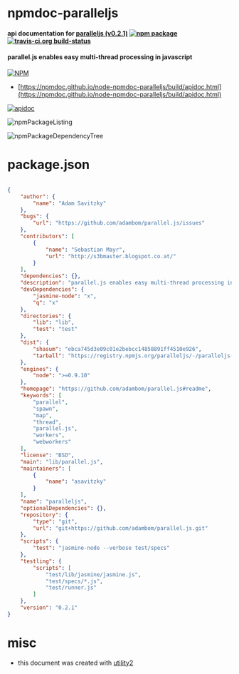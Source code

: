 # npmdoc-paralleljs

#### api documentation for  [paralleljs (v0.2.1)](https://github.com/adambom/parallel.js#readme)  [![npm package](https://img.shields.io/npm/v/npmdoc-paralleljs.svg?style=flat-square)](https://www.npmjs.org/package/npmdoc-paralleljs) [![travis-ci.org build-status](https://api.travis-ci.org/npmdoc/node-npmdoc-paralleljs.svg)](https://travis-ci.org/npmdoc/node-npmdoc-paralleljs)

#### parallel.js enables easy multi-thread processing in javascript

[![NPM](https://nodei.co/npm/paralleljs.png?downloads=true&downloadRank=true&stars=true)](https://www.npmjs.com/package/paralleljs)

- [https://npmdoc.github.io/node-npmdoc-paralleljs/build/apidoc.html](https://npmdoc.github.io/node-npmdoc-paralleljs/build/apidoc.html)

[![apidoc](https://npmdoc.github.io/node-npmdoc-paralleljs/build/screenCapture.buildCi.browser.%252Ftmp%252Fbuild%252Fapidoc.html.png)](https://npmdoc.github.io/node-npmdoc-paralleljs/build/apidoc.html)

![npmPackageListing](https://npmdoc.github.io/node-npmdoc-paralleljs/build/screenCapture.npmPackageListing.svg)

![npmPackageDependencyTree](https://npmdoc.github.io/node-npmdoc-paralleljs/build/screenCapture.npmPackageDependencyTree.svg)



# package.json

```json

{
    "author": {
        "name": "Adam Savitzky"
    },
    "bugs": {
        "url": "https://github.com/adambom/parallel.js/issues"
    },
    "contributors": [
        {
            "name": "Sebastian Mayr",
            "url": "http://s3bmaster.blogspot.co.at/"
        }
    ],
    "dependencies": {},
    "description": "parallel.js enables easy multi-thread processing in javascript",
    "devDependencies": {
        "jasmine-node": "x",
        "q": "x"
    },
    "directories": {
        "lib": "lib",
        "test": "test"
    },
    "dist": {
        "shasum": "ebca745d3e09c01e2bebcc14858891ff4510e926",
        "tarball": "https://registry.npmjs.org/paralleljs/-/paralleljs-0.2.1.tgz"
    },
    "engines": {
        "node": ">=0.9.10"
    },
    "homepage": "https://github.com/adambom/parallel.js#readme",
    "keywords": [
        "parallel",
        "spawn",
        "map",
        "thread",
        "parallel.js",
        "workers",
        "webworkers"
    ],
    "license": "BSD",
    "main": "lib/parallel.js",
    "maintainers": [
        {
            "name": "asavitzky"
        }
    ],
    "name": "paralleljs",
    "optionalDependencies": {},
    "repository": {
        "type": "git",
        "url": "git+https://github.com/adambom/parallel.js.git"
    },
    "scripts": {
        "test": "jasmine-node --verbose test/specs"
    },
    "testling": {
        "scripts": [
            "test/lib/jasmine/jasmine.js",
            "test/specs/*.js",
            "test/runner.js"
        ]
    },
    "version": "0.2.1"
}
```



# misc
- this document was created with [utility2](https://github.com/kaizhu256/node-utility2)
